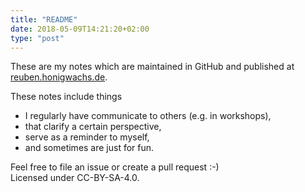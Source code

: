 ```yaml
---
title: "README"
date: 2018-05-09T14:21:20+02:00
type: "post"
---
```

These are my notes which are maintained in GitHub and published at [reuben.honigwachs.de](https://reuben.honigwachs.de). 

These notes include things

- I regularly have communicate to others (e.g. in workshops), 
- that clarify a certain perspective, 
- serve as a reminder to myself, 
- and sometimes are just for fun.  

Feel free to file an issue or create a pull request :-)<br>
Licensed under CC-BY-SA-4.0. 
